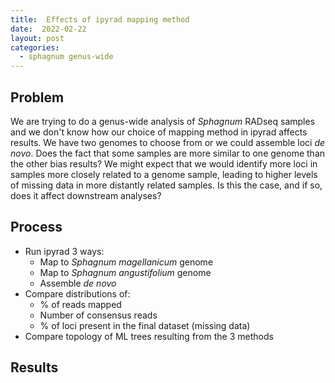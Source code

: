 ```yaml
---
title:  Effects of ipyrad mapping method
date:  2022-02-22
layout: post
categories:
  - sphagnum genus-wide
---
```

## Problem

We are trying to do a genus-wide analysis of _Sphagnum_ RADseq samples and we don't know how our choice of mapping method in ipyrad affects results. We have two genomes to choose from or we could assemble loci _de novo_. Does the fact that some samples are more similar to one genome than the other bias results? We might expect that we would identify more loci in samples more closely related to a genome sample, leading to higher levels of missing data in more distantly related samples. Is this the case, and if so, does it affect downstream analyses?

## Process

  * Run ipyrad 3 ways:
    * Map to _Sphagnum magellanicum_ genome
    * Map to _Sphagnum angustifolium_ genome
    * Assemble _de novo_
  * Compare distributions of:
    * % of reads mapped
    * Number of consensus reads
    * % of loci present in the final dataset (missing data)
  * Compare topology of ML trees resulting from the 3 methods
  
## Results
